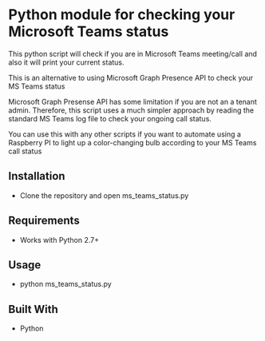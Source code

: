 # Python module for checking your Microsoft Teams status

This python script will check if you are in Microsoft Teams meeting/call and also it will print your current status.

This is an alternative to using Microsoft Graph Presence API to check your MS Teams status

Microsoft Graph Presense API has some limitation if you are not an a tenant admin. Therefore, this script uses
a much simpler approach by reading the standard MS Teams log file to check your ongoing call status.

You can use this with any other scripts if you want to automate using a Raspberry PI to light up a color-changing bulb 
according to your MS Teams call status

## Installation
* Clone the repository and open ms_teams_status.py 

## Requirements
* Works with Python 2.7+

## Usage
* python ms_teams_status.py

## Built With
* Python


